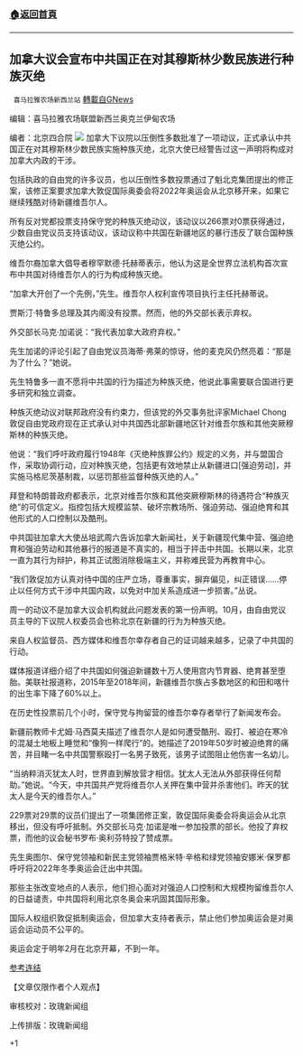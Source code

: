 ###  [:house:返回首頁](https://github.com/ourhimalayas/txt)
---

## 加拿大议会宣布中共国正在对其穆斯林少数民族进行种族灭绝
` 喜马拉雅农场新西兰站` [轉載自GNews](https://gnews.org/zh-hans/927731/)

编辑：喜马拉雅农场联盟新西兰奥克兰伊甸农场

编者：北京四合院
![]()![](https://www.gnews.org/wp-content/uploads/2021/02/2-5-46.jpg)
加拿大下议院以压倒性多数批准了一项动议，正式承认中共国正在对其穆斯林少数民族实施种族灭绝，北京大使已经警告过这一声明将构成对加拿大内政的干涉。

包括执政的自由党的许多议员，也以压倒性多数投票通过了魁北克集团提出的修正案，该修正案要求加拿大敦促国际奥委会将2022年奥运会从北京移开来，如果它继续残酷对待新疆维吾尔人。

所有反对党都投票支持保守党的种族灭绝动议，该动议以266票对0票获得通过，少数自由党议员支持该动议，该动议称中共国在新疆地区的暴行违反了联合国种族灭绝公约。

维吾尔裔加拿大倡导者穆罕默德·托赫蒂表示，他认为这是全世界立法机构首次宣布中共国对待维吾尔人的行为构成种族灭绝。

“加拿大开创了一个先例，”先生。维吾尔人权利宣传项目执行主任托赫蒂说。

贾斯汀·特鲁多总理及其内阁没有投票。然而，他的外交部长表示弃权。

外交部长马克·加诺说：“我代表加拿大政府弃权。”

先生加诺的评论引起了自由党议员海蒂·弗莱的惊讶，他的麦克风仍然亮着：“那是为了什么？”她说。

先生特鲁多一直不愿将中共国的行为描述为种族灭绝，他说此事需要联合国进行更多研究和独立调查。

种族灭绝动议对联邦政府没有约束力，但该党的外交事务批评家Michael Chong敦促自由党政府现在正式承认对中共国西北部新疆地区针对维吾尔族和其他突厥穆斯林的种族灭绝。

他说：“我们呼吁政府履行1948年《灭绝种族罪公约》规定的义务，并与盟国合作，采取协调行动，应对种族灭绝，包括更有效地禁止从新疆进口[强迫劳动]，并实施马格尼茨基制裁，以惩罚那些监督种族灭绝的人。”

拜登和特朗普政府都表示，北京对维吾尔族和其他突厥穆斯林的待遇符合“种族灭绝”的可信定义。指控包括大规模监禁、破坏宗教场所、强迫劳动、强迫绝育和其他形式的人口控制以及酷刑。

中共国驻加拿大大使丛培武周六告诉加拿大新闻社，关于新疆现代集中营、强迫绝育和强迫劳动和其他暴行的报道是不真实的，相当于抨击中共国。长期以来，北京一直为其行为辩护，称其正试图消除极端主义，并称难民营为再教育中心。

“我们敦促加方认真对待中国的庄严立场，尊重事实，摒弃偏见，纠正错误……停止以任何方式干涉中共国内政，以免对中加关系造成进一步损害。”丛说。

周一的动议不是加拿大议会机构就此问题发表的第一份声明。10月，由自由党议员主导的下议院人权委员会也称北京在新疆的行为为种族灭绝。

来自人权监督员、西方媒体和维吾尔幸存者自己的证词越来越多，记录了中共国的行动。

媒体报道详细介绍了中共国如何强迫新疆数十万人使用宫内节育器、绝育甚至堕胎。美联社报道称，2015年至2018年间，新疆维吾尔族占多数地区的和田和喀什的出生率下降了60%以上。

在历史性投票前几个小时，保守党与拘留营的维吾尔幸存者举行了新闻发布会。

新疆前教师卡尤姆·马西莫夫描述了维吾尔人是如何遭受酷刑、殴打、被迫在寒冷的混凝土地板上睡觉和“像狗一样爬行”的。她描述了2019年50岁时被迫绝育的痛苦，并目睹一名中共国警察殴打一名男子致死，该男子试图阻止他伤害一名幼儿。

“当纳粹消灭犹太人时，世界直到解放营才相信。犹太人无法从外部获得任何帮助。”她说。“今天，中共国共产党将维吾尔人关押在集中营并杀害他们。昨天的犹太人是今天的维吾尔人。”

229票对29票的议员们提出了一项集团修正案，敦促国际奥委会将奥运会从北京移出，但没有呼吁抵制。外交部长马克·加诺是唯一参加投票的部长。他投了弃权票，而他的议会秘书罗布·奥利芬特投了赞成票。

先生奥图尔、保守党领袖和新民主党领袖贾格米特·辛格和绿党领袖安娜米·保罗都呼吁将2022年冬季奥运会迁出中共国。

那些主张改变地点的人表示，他们担心面对对强迫人口控制和大规模拘留维吾尔人的日益谴责，中共国将利用北京冬奥会来巩固其国际形象。

国际人权组织敦促抵制奥运会，但加拿大支持者表示，禁止他们参加奥运会是对奥运会运动员不公平的。

奥运会定于明年2月在北京开幕，不到一年。



[参考连结](https://www.theglobeandmail.com/politics/article-parliament-declares-china-is-conducting-genocide-against-its-muslim/?cmpid=rss&amp;utm_source=dlvr.it&amp;utm_medium=twitter&amp;s=08)

【文章仅限作者个人观点】

审核校对：玫瑰新闻组

上传排版：玫瑰新闻组

+1

